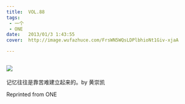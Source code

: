 ```yaml
---
title:	VOL.88
tags:
 - 一个
 - ONE
date:	2013/01/3 1:43:55
cover:	http://image.wufazhuce.com/FrsWN5WQsLDPlbhioNt1Giv-xjaA

---
```

![](http://image.wufazhuce.com/FrsWN5WQsLDPlbhioNt1Giv-xjaA)
---

记忆往往是靠苦难建立起来的。by 黄崇凯
 
Reprinted from ONE

